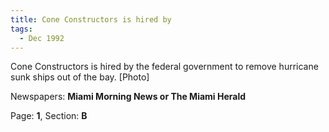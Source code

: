 ```yaml
---  
title: Cone Constructors is hired by  
tags:  
  - Dec 1992  
---  
```

  
Cone Constructors is hired by the federal government to remove hurricane sunk ships out of the bay. [Photo]  
  
Newspapers: **Miami Morning News or The Miami Herald**  
  
Page: **1**, Section: **B** 
